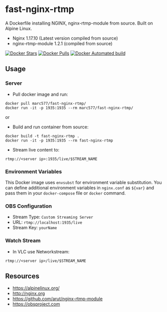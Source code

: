 # fast-nginx-rtmp
A Dockerfile installing NGINX, nginx-rtmp-module from source. Built on Alpine Linux.

* Nginx 1.17.10 (Latest version compiled from source)
* nginx-rtmp-module 1.2.1 (compiled from source)

[![Docker Stars](https://img.shields.io/docker/stars/alfg/nginx-rtmp.svg)](https://hub.docker.com/r/marc577/fast-nginx-rtmp/)
[![Docker Pulls](https://img.shields.io/docker/pulls/alfg/nginx-rtmp.svg)](https://hub.docker.com/r/marc577/fast-nginx-rtmp/)
[![Docker Automated build](https://img.shields.io/docker/automated/alfg/nginx-rtmp.svg)](https://hub.docker.com/r/marc577/fast-nginx-rtmp/builds/)

## Usage

### Server
* Pull docker image and run:
```
docker pull marc577/fast-nginx-rtmp/
docker run -it -p 1935:1935 --rm marc577/fast-nginx-rtmp/
```
or 

* Build and run container from source:
```
docker build -t fast-nginx-rtmp .
docker run -it -p 1935:1935 --rm fast-nginx-rtmp
```

* Stream live content to:
```
rtmp://<server ip>:1935/live/$STREAM_NAME
```

### Environment Variables
This Docker image uses `envsubst` for environment variable substitution. You can define additional environment variables in `nginx.conf` as `${var}` and pass them in your `docker-compose` file or `docker` command.

### OBS Configuration
* Stream Type: `Custom Streaming Server`
* URL: `rtmp://localhost:1935/live`
* Stream Key: `yourName`

### Watch Stream
* In VLC use Networkstream:
```
rtmp://<server ip>/live/$STREAM_NAME
```

## Resources
* https://alpinelinux.org/
* http://nginx.org
* https://github.com/arut/nginx-rtmp-module
* https://obsproject.com

